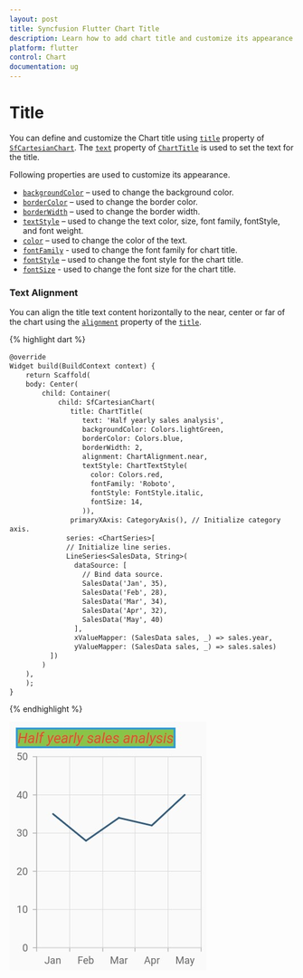 ```yaml
---
layout: post
title: Syncfusion Flutter Chart Title
description: Learn how to add chart title and customize its appearance in the Flutter Charts.
platform: flutter
control: Chart
documentation: ug
---
```


# Title

You can define and customize the Chart title using [`title`]() property of [`SfCartesianChart`](). The [`text`]() property of [`ChartTitle`]() is used to set the text for the title. 

Following properties are used to customize its appearance.

* [`backgroundColor`]() – used to change the background color.
* [`borderColor`]() – used to change the border color.
* [`borderWidth`]() – used to change the border width.
* [`textStyle`]() – used to change the text color, size, font family, fontStyle, and font weight.
* [`color`]() – used to change the color of the text.
* [`fontFamily`]() - used to change the font family for chart title. 
* [`fontStyle`]() – used to change the font style for the chart title.
* [`fontSize`]() - used to change the font size for the chart title.

### Text Alignment

You can align the title text content horizontally to the near, center or far of the chart using the [`alignment`]() property of the [`title`]().

{% highlight dart %} 

    @override
    Widget build(BuildContext context) {
        return Scaffold(
        body: Center(
            child: Container(
                child: SfCartesianChart(
                   title: ChartTitle(
                      text: 'Half yearly sales analysis',
                      backgroundColor: Colors.lightGreen,
                      borderColor: Colors.blue,
                      borderWidth: 2,
                      alignment: ChartAlignment.near,
                      textStyle: ChartTextStyle(
                        color: Colors.red,
                        fontFamily: 'Roboto',
                        fontStyle: FontStyle.italic,
                        fontSize: 14,
                      )),
                   primaryXAxis: CategoryAxis(), // Initialize category axis.
                  series: <ChartSeries>[
                  // Initialize line series.
                  LineSeries<SalesData, String>(
                    dataSource: [
                      // Bind data source.
                      SalesData('Jan', 35),
                      SalesData('Feb', 28),
                      SalesData('Mar', 34),
                      SalesData('Apr', 32),
                      SalesData('May', 40)
                    ],
                    xValueMapper: (SalesData sales, _) => sales.year,
                    yValueMapper: (SalesData sales, _) => sales.sales)
              ])
            )
        ),
        );
    }

{% endhighlight %}

![Chart title](images/chart-title/chart_title.jpg)